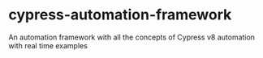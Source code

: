 # cypress-automation-framework
An automation framework with all the concepts of Cypress v8 automation with real time examples
